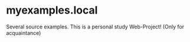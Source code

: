 # myexamples.local
Several source examples.
This is a personal study Web-Project! (Only for acquaintance)
